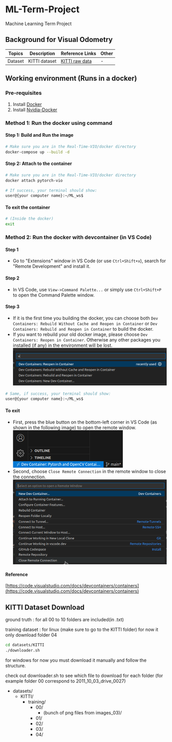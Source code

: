# ML-Term-Project
Machine Learning Term Project

## Background for Visual Odometry

| Topics | Description | Reference Links | Other |
|--------------|-------------|--------------------------|-------|
| Dataset | KITTI dataset | [KITTI raw data](https://www.cvlibs.net/datasets/kitti/raw_data.php) | - |

## Working environment (Runs in a docker)

### Pre-requisites
1. Install [Docker](https://docs.docker.com/get-docker/)
2. Install [Nvidia-Docker](http://web.archive.org/web/20230627162323/https://docs.nvidia.com/datacenter/cloud-native/container-toolkit/latest/install-guide.html)

### Method 1: Run the docker using command
#### Step 1: Build and Run the image
```bash
# Make sure you are in the Real-Time-VIO/docker directory
docker-compose up --build -d 
```

#### Step 2: Attach to the container
```bash
# Make sure you are in the Real-Time-VIO/docker directory
docker attach pytorch-vio
```
```bash
# If success, your terminal should show:
user@{your computer name}:~/ML_ws$
```
#### To exit the container
```bash
# (Inside the docker)
exit
```

### Method 2: Run the docker with devcontainer (in VS Code)
#### Step 1
- Go to "Extensions" window in VS Code (or use `Ctrl+Shift+x`), search for "Remote Development" and install it.
#### Step 2
- In VS Code, use `View->Command Palette...` or simply use `Ctrl+Shift+P` to open the Command Palette window.
#### Step 3
- If it is the first time you building the docker, you can choose both `Dev Containers: Rebuild Without Cache and Reopen in Container` or `Dev Containers: Rebuild and Reopen in Container` to build the docker.
- If you want to rebuild your old docker image, please choose `Dev Containers: Reopen in Container`. Otherwise any other packages you installed (if any) in the environment will be lost.
![](images/command_palatte_for_instruction.png)
```bash
# Same, if success, your terminal should show:
user@{your computer name}:~/ML_ws$
```
#### To exit
- First, press the blue button on the bottom-left corner in VS Code (as shown in the following image) to open the remote window.\
![](images/remote_window_button.png)
- Second, choose `Close Remote Connection` in the remote window to close the connection.\
![](images/close_remote_connection.png)
#### Reference
[https://code.visualstudio.com/docs/devcontainers/containers](https://code.visualstudio.com/docs/devcontainers/containers)

## KITTI Dataset Download

ground truth : for all 00 to 10 folders are included(in .txt)

training dataset : for linux (make sure to go to the KITTI folder)
for now it only download folder 04
```bash 
cd datasets/KITTI
./downloader.sh
```

for windows for now you must download it manually and follow the structure.

check out downloader.sh to see which file to download for each folder (for example folder 00 correspond to 2011_10_03_drive_0027) 

- datasets/
  - KITTI/
    - training/
        - 00/
            - (bunch of png files from images_03)/
        - 01/
        - 02/
        - 03/
        - 04/

